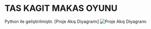 # **TAS KAGIT MAKAS OYUNU**
 Python ile  geliştirilmiştir.
[Proje Akış Diyagramı]
![Proje Akış Diyagramı](https://github.com/user-attachments/assets/34d83c13-5a91-4a74-b984-da20f9f05f7d)
